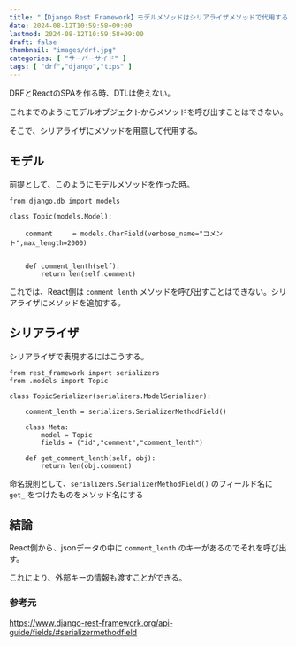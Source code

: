 ```yaml
---
title: "【Django Rest Framework】モデルメソッドはシリアライザメソッドで代用する"
date: 2024-08-12T10:59:58+09:00
lastmod: 2024-08-12T10:59:58+09:00
draft: false
thumbnail: "images/drf.jpg"
categories: [ "サーバーサイド" ]
tags: [ "drf","django","tips" ]
---
```



DRFとReactのSPAを作る時、DTLは使えない。

これまでのようにモデルオブジェクトからメソッドを呼び出すことはできない。

そこで、シリアライザにメソッドを用意して代用する。

## モデル

前提として、このようにモデルメソッドを作った時。

```
from django.db import models

class Topic(models.Model):

    comment     = models.CharField(verbose_name="コメント",max_length=2000)


    def comment_lenth(self):
        return len(self.comment)

```

これでは、React側は `comment_lenth` メソッドを呼び出すことはできない。シリアライザにメソッドを追加する。

## シリアライザ

シリアライザで表現するにはこうする。

```
from rest_framework import serializers
from .models import Topic

class TopicSerializer(serializers.ModelSerializer):

    comment_lenth = serializers.SerializerMethodField()

    class Meta:
        model = Topic
        fields = ("id","comment","comment_lenth")

    def get_comment_lenth(self, obj):
        return len(obj.comment)

```

命名規則として、`serializers.SerializerMethodField()` のフィールド名に `get_` をつけたものをメソッド名にする


## 結論

React側から、jsonデータの中に `comment_lenth` のキーがあるのでそれを呼び出す。

これにより、外部キーの情報も渡すことができる。


### 参考元

https://www.django-rest-framework.org/api-guide/fields/#serializermethodfield

